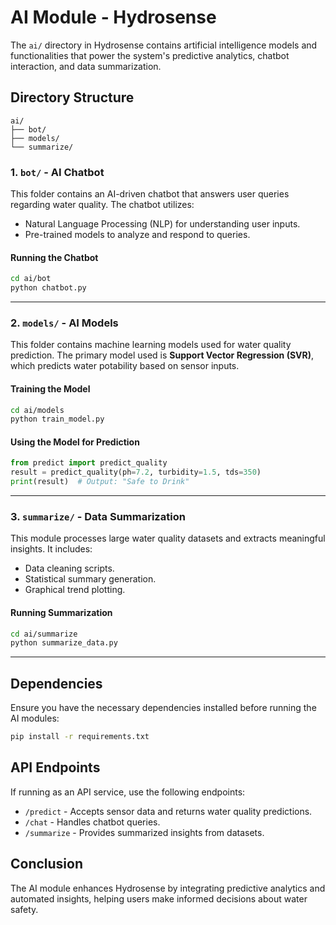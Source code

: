 # AI Module - Hydrosense

The `ai/` directory in Hydrosense contains artificial intelligence models and functionalities that power the system's predictive analytics, chatbot interaction, and data summarization.

## Directory Structure

```
ai/
├── bot/
├── models/
└── summarize/
```

### 1. `bot/` - AI Chatbot

This folder contains an AI-driven chatbot that answers user queries regarding water quality. The chatbot utilizes:
- Natural Language Processing (NLP) for understanding user inputs.
- Pre-trained models to analyze and respond to queries.

#### Running the Chatbot
```bash
cd ai/bot
python chatbot.py
```

---

### 2. `models/` - AI Models

This folder contains machine learning models used for water quality prediction. The primary model used is **Support Vector Regression (SVR)**, which predicts water potability based on sensor inputs.

#### Training the Model
```bash
cd ai/models
python train_model.py
```

#### Using the Model for Prediction
```python
from predict import predict_quality
result = predict_quality(ph=7.2, turbidity=1.5, tds=350)
print(result)  # Output: "Safe to Drink"
```

---

### 3. `summarize/` - Data Summarization

This module processes large water quality datasets and extracts meaningful insights. It includes:
- Data cleaning scripts.
- Statistical summary generation.
- Graphical trend plotting.

#### Running Summarization
```bash
cd ai/summarize
python summarize_data.py
```

---

## Dependencies
Ensure you have the necessary dependencies installed before running the AI modules:
```bash
pip install -r requirements.txt
```

## API Endpoints
If running as an API service, use the following endpoints:
- `/predict` - Accepts sensor data and returns water quality predictions.
- `/chat` - Handles chatbot queries.
- `/summarize` - Provides summarized insights from datasets.

## Conclusion
The AI module enhances Hydrosense by integrating predictive analytics and automated insights, helping users make informed decisions about water safety.

